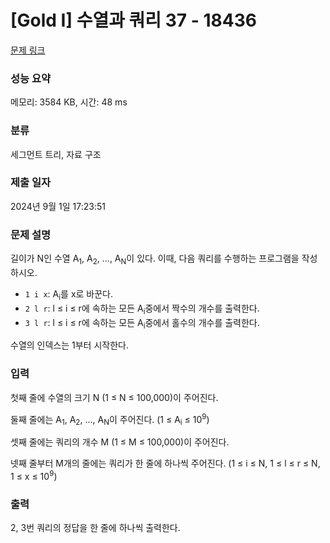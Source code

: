 # [Gold I] 수열과 쿼리 37 - 18436 

[문제 링크](https://www.acmicpc.net/problem/18436) 

### 성능 요약

메모리: 3584 KB, 시간: 48 ms

### 분류

세그먼트 트리, 자료 구조

### 제출 일자

2024년 9월 1일 17:23:51

### 문제 설명

<p>길이가 N인 수열 A<sub>1</sub>, A<sub>2</sub>, ..., A<sub>N</sub>이 있다. 이때, 다음 쿼리를 수행하는 프로그램을 작성하시오.</p>

<ul>
	<li><code>1 i x</code>: A<sub>i</sub>를 x로 바꾼다.</li>
	<li><code>2 l r</code>: l ≤ i ≤ r에 속하는 모든 A<sub>i</sub>중에서 짝수의 개수를 출력한다.</li>
	<li><code>3 l r</code>: l ≤ i ≤ r에 속하는 모든 A<sub>i</sub>중에서 홀수의 개수를 출력한다.</li>
</ul>

<p>수열의 인덱스는 1부터 시작한다.</p>

### 입력 

 <p>첫째 줄에 수열의 크기 N (1 ≤ N ≤ 100,000)이 주어진다.</p>

<p>둘째 줄에는 A<sub>1</sub>, A<sub>2</sub>, ..., A<sub>N</sub>이 주어진다. (1 ≤ A<sub>i</sub> ≤ 10<sup>9</sup>)</p>

<p>셋째 줄에는 쿼리의 개수 M (1 ≤ M ≤ 100,000)이 주어진다.</p>

<p>넷째 줄부터 M개의 줄에는 쿼리가 한 줄에 하나씩 주어진다. (1 ≤ i ≤ N, 1 ≤ l ≤ r ≤ N, 1 ≤ x ≤ 10<sup>9</sup>)</p>

### 출력 

 <p>2, 3번 쿼리의 정답을 한 줄에 하나씩 출력한다.</p>

